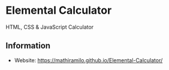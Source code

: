 # Elemental Calculator
HTML, CSS & JavaScript Calculator
## Information
* Website: https://mathiramilo.github.io/Elemental-Calculator/
